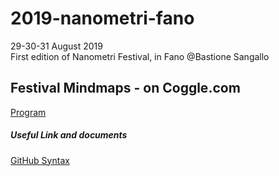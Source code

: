 # 2019-nanometri-fano
29-30-31 August 2019  
First edition of Nanometri Festival, in Fano @Bastione Sangallo

## Festival Mindmaps - on Coggle.com
[Program](https://coggle.it/diagram/XLXRwRJYKxmIm0mR/t/nanometri-program)

##### Useful Link and documents
[GitHub Syntax](https://help.github.com/en/articles/basic-writing-and-formatting-syntax)
